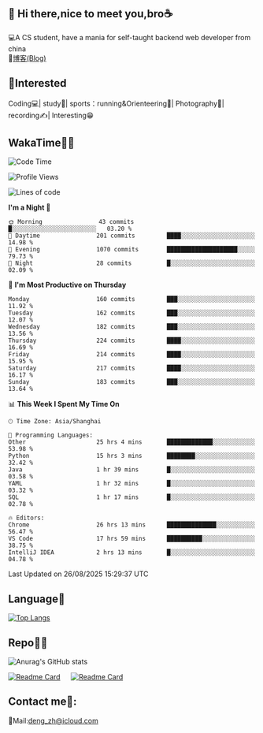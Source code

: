 👋 Hi there,nice to meet you,bro☕
---
💻A CS student, have a mania for self-taught backend web developer from china   
📌[博客(Blog)](https://github.com/HealUP/MyBlog)

 <!-- waka-box start -->
 <!-- waka-box end -->
 
🧲**Interested**
--
Coding💻| study📖| sports：running&Orienteering🏃‍| Photography📸| recording✍️| Interesting😁

WakaTime👨‍💻
---
<!--START_SECTION:waka-->
![Code Time](http://img.shields.io/badge/Code%20Time-3%2C518%20hrs%2016%20mins-blue)

![Profile Views](http://img.shields.io/badge/Profile%20Views-0-blue)

![Lines of code](https://img.shields.io/badge/From%20Hello%20World%20I%27ve%20Written-205.1%20thousand%20lines%20of%20code-blue)

**I'm a Night 🦉** 

```text
🌞 Morning                43 commits          █░░░░░░░░░░░░░░░░░░░░░░░░   03.20 % 
🌆 Daytime                201 commits         ████░░░░░░░░░░░░░░░░░░░░░   14.98 % 
🌃 Evening                1070 commits        ████████████████████░░░░░   79.73 % 
🌙 Night                  28 commits          █░░░░░░░░░░░░░░░░░░░░░░░░   02.09 % 
```
📅 **I'm Most Productive on Thursday** 

```text
Monday                   160 commits         ███░░░░░░░░░░░░░░░░░░░░░░   11.92 % 
Tuesday                  162 commits         ███░░░░░░░░░░░░░░░░░░░░░░   12.07 % 
Wednesday                182 commits         ███░░░░░░░░░░░░░░░░░░░░░░   13.56 % 
Thursday                 224 commits         ████░░░░░░░░░░░░░░░░░░░░░   16.69 % 
Friday                   214 commits         ████░░░░░░░░░░░░░░░░░░░░░   15.95 % 
Saturday                 217 commits         ████░░░░░░░░░░░░░░░░░░░░░   16.17 % 
Sunday                   183 commits         ███░░░░░░░░░░░░░░░░░░░░░░   13.64 % 
```


📊 **This Week I Spent My Time On** 

```text
🕑︎ Time Zone: Asia/Shanghai

💬 Programming Languages: 
Other                    25 hrs 4 mins       █████████████░░░░░░░░░░░░   53.98 % 
Python                   15 hrs 3 mins       ████████░░░░░░░░░░░░░░░░░   32.42 % 
Java                     1 hr 39 mins        █░░░░░░░░░░░░░░░░░░░░░░░░   03.58 % 
YAML                     1 hr 32 mins        █░░░░░░░░░░░░░░░░░░░░░░░░   03.32 % 
SQL                      1 hr 17 mins        █░░░░░░░░░░░░░░░░░░░░░░░░   02.78 % 

🔥 Editors: 
Chrome                   26 hrs 13 mins      ██████████████░░░░░░░░░░░   56.47 % 
VS Code                  17 hrs 59 mins      ██████████░░░░░░░░░░░░░░░   38.75 % 
IntelliJ IDEA            2 hrs 13 mins       █░░░░░░░░░░░░░░░░░░░░░░░░   04.78 % 
```


 Last Updated on 26/08/2025 15:29:37 UTC
<!--END_SECTION:waka-->

Language🚀
---
[![Top Langs](https://github-readme-stats.vercel.app/api/top-langs/?username=HealUP&layout=compact&hide_border=true)](https://github.com/HealUP)

Repo🧑‍💻
---
![Anurag's GitHub stats](https://github-readme-stats.vercel.app/api?username=HealUP&count_private=true&show_icons=true&theme=gruvbox&hide_border=true) 

[![Readme Card](https://github-readme-stats.vercel.app/api/pin/?username=HealUP&repo=InternetEy&theme=transparent)](https://github.com/HealUP/InternetEy) &emsp;
[![Readme Card](https://github-readme-stats.vercel.app/api/pin/?username=HealUP&repo=CampusExperience&theme=transparent)](https://github.com/HealUP/CampusExperience)


Contact me📱:
---
📮Mail:deng_zh@icloud.com  
